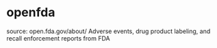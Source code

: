 # openfda
source: open.fda.gov/about/
Adverse events, drug product labeling, and recall enforcement reports from FDA
